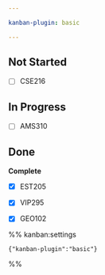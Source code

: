 ```yaml
---

kanban-plugin: basic

---
```


## Not Started

- [ ] CSE216


## In Progress

- [ ] AMS310


## Done

**Complete**
- [x] EST205
- [x] VIP295
- [x] GEO102




%% kanban:settings
```
{"kanban-plugin":"basic"}
```
%%